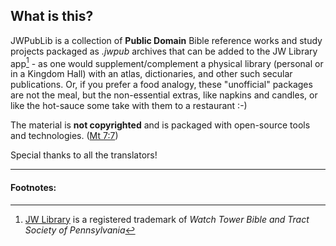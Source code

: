 ## What is this?

JWPubLib is a collection of **Public Domain** Bible reference works and study projects packaged as *.jwpub* archives that can be added to the JW Library app[^1] - as one would supplement/complement a physical library (personal or in a Kingdom Hall) with an atlas, dictionaries, and other such secular publications. Or, if you prefer a food analogy, these "unofficial" packages are not the meal, but the non-essential extras, like napkins and candles, or like the hot-sauce some take with them to a restaurant :-)

The material is **not copyrighted** and is packaged with open-source tools and technologies. ([Mt 7:7](https://www.jw.org/finder?bible=40007007))

Special thanks to all the translators!

____
#### Footnotes:
[^1]: [JW Library](https://www.jw.org/en/online-help/jw-library/) is a registered trademark of *Watch Tower Bible and Tract Society of Pennsylvania*
